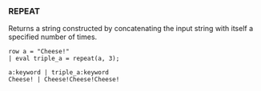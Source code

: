 <!--
This is generated by ESQL's AbstractFunctionTestCase. Do no edit it. See ../README.md for how to regenerate it.
-->

### REPEAT
Returns a string constructed by concatenating the input string with itself a specified number of times.

```
row a = "Cheese!"
| eval triple_a = repeat(a, 3);

a:keyword | triple_a:keyword
Cheese! | Cheese!Cheese!Cheese!
```
